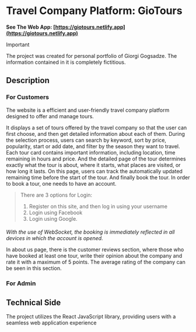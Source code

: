 # Travel Company Platform: GioTours

**See The Web App: [https://giotours.netlify.app](https://giotours.netlify.app)**

> [!IMPORTANT]
> The project was created for personal portfolio of Giorgi Gogsadze. The information contained in it is completely fictitious.

## Description

### For Customers

The website is a efficient and user-friendly travel company platform designed to offer and manage tours.

It displays a set of tours offered by the travel company so that the user can first choose, and then get detailed information about each of them. During the selection process, users can search by keyword, sort by price, popularity, start or add date, and filter by the season they want to travel. Each tour card contains important information, including location, time remaining in hours and price. And the detailed page of the tour determines exactly what the tour is about, where it starts, what places are visited, or how long it lasts. On this page, users can track the automatically updated remaining time before the start of the tour. And finally book the tour.
In order to book a tour, one needs to have an account.

> There are 3 options for Login:
>
> 1. Register on this site, and then log in using your username
> 2. Login using Facebook
> 3. Login using Google.

####

_With the use of WebSocket, the booking is immediately reflected in all devices in which the account is opened._

In about us page, there is the customer reviews section, where those who have booked at least one tour, write their opinion about the company and rate it with a maximum of 5 points. The average rating of the company can be seen in this section.

### For Admin

## Technical Side

The project utilizes the React JavaScript library, providing users with a seamless web application experience
